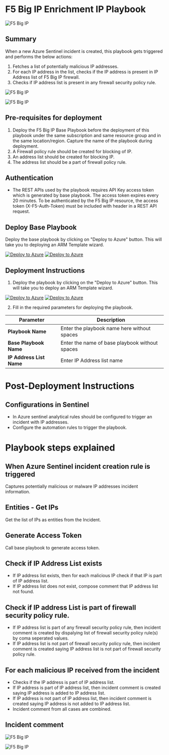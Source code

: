 # F5 Big IP Enrichment IP Playbook

![F5 Big IP](../logo.jpg)

## Summary
 When a new Azure Sentinel incident is created, this playbook gets triggered and performs the below actions:
 1. Fetches a list of potentially malicious IP addresses.
 2. For each IP address in the list, checks if the IP address is present in IP Address list of F5 Big IP firewall.
 3. Checks if IP address list is present in any firewall security policy rule.

 ![F5 Big IP](./Images/PlaybookDesignerLight.png)

![F5 Big IP](./Images/PlaybookDesignerDark.png)


 ## Pre-requisites for deployment
1. Deploy the F5 Big IP Base Playbook before the deployment of this playbook under the same subscription and same resource group and in the same location/region. Capture the name of the playbook during deployment.
2. A Firewall policy rule should be created for blocking of IP.
3. An address list should be created for blocking IP.
4. The address list should be a part of firewall policy rule.

## Authentication

* The REST APIs used by the playbook requires API Key access token which is generated by base playbook. The access token expires every 20 minutes. To be authenticated by the F5 Big IP resource, the access token (X-F5-Auth-Token) must be included with header in a REST API request.

## Deploy Base Playbook

 Deploy the base playbook by clicking on "Deploy to Azure" button. This will take you to deploying an ARM Template wizard.

[![Deploy to Azure](https://aka.ms/deploytoazurebutton)](https://portal.azure.com/#create/Microsoft.Template/uri/https%3A%2Fdev.azure.com/SentinelAccenture/Sentinel-Accenture%20Logic%20Apps%20connectors/_git/Sentinel-Accenture%20Logic%20Apps%20connectors?path=%2FPlaybooks%2FBasePlaybook-F5BigIP%2Fazuredeploy.json&version=GBF5BigIP) [![Deploy to Azure](https://aka.ms/deploytoazuregovbutton)](https://portal.azure.com/#create/Microsoft.Template/uri/https%3A%2Fdev.azure.com/SentinelAccenture/Sentinel-Accenture%20Logic%20Apps%20connectors/_git/Sentinel-Accenture%20Logic%20Apps%20connectors?path=%2FPlaybooks%2FBasePlaybook-F5BigIP%2Fazuredeploy.json&version=GBF5BigIP) 


 ## Deployment Instructions
 1. Deploy the playbook by clicking on the "Deploy to Azure" button. This will take you to deploy an ARM Template wizard.

 [![Deploy to Azure](https://aka.ms/deploytoazurebutton)](https://portal.azure.com/#create/Microsoft.Template/uri/https%3A%2Fdev.azure.com/SentinelAccenture/Sentinel-Accenture%20Logic%20Apps%20connectors/_git/Sentinel-Accenture%20Logic%20Apps%20connectors?path=%2FPlaybooks%2FEnrichmentIP-F5BigIP%2Fazuredeploy.json&version=GBF5BigIP)   [![Deploy to Azure](https://aka.ms/deploytoazuregovbutton)](https://portal.azure.com/#create/Microsoft.Template/uri/https%3A%2Fdev.azure.com/SentinelAccenture/Sentinel-Accenture%20Logic%20Apps%20connectors/_git/Sentinel-Accenture%20Logic%20Apps%20connectors?path=%2FPlaybooks%2FEnrichmentIP-F5BigIP%2Fazuredeploy.json&version=GBF5BigIP)  

 2. Fill in the required parameters for deploying the playbook.

 | Parameter  | Description |
| ------------- | ------------- |
| **Playbook Name** | Enter the playbook name here without spaces |
| **Base Playbook Name**|Enter the name of base playbook without spaces |
| **IP Address List Name** | Enter IP Address list name |


# Post-Deployment Instructions 
## Configurations in Sentinel
- In Azure sentinel analytical rules should be configured to trigger an incident with IP addresses. 
- Configure the automation rules to trigger the playbook.

# Playbook steps explained
## When Azure Sentinel incident creation rule is triggered
  Captures potentially malicious or malware IP addresses incident information.

## Entities - Get IPs
  Get the list of IPs as entities from the Incident.

## Generate Access Token
 Call base playbook to generate access token.

 ## Check if IP Address List exists
 * If IP address list exists, then for each malicious IP check if that IP is part of IP address list.
 * If IP address list does not exist, compose comment that IP address list not found.

 ## Check if IP address List is part of firewall security policy rule.
  - If IP address list is part of any firewall security policy rule, then incident comment is created by dispalying list of firewall security policy rule(s) by coma seperated values.
  - If IP address list is not part of firewall security policy rule, then incident comment is created saying IP address list is not part of firewall security policy rule.

## For each malicious IP received from the incident
 - Checks if the IP address is part of IP address list.
  - If IP address is part of IP address list, then incident comment is created saying IP address is added to IP address list.
  - If IP address is not part of IP address list, then incident comment is created saying IP address is not added to IP address list.
  - Incident comment from all cases are combined.

  ## Incident comment 
![F5 Big IP](./Images/IncidentCommentLight.png)

![F5 Big IP](./Images/IncidentCommentDark.png)

